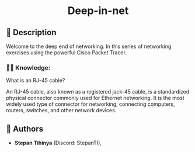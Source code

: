 <div align=center>

<h1>Deep-in-net</h1>

</div>

## 📄 Description

Welcome to the deep end of networking. In this series of networking exercises using the powerful Cisco Packet Tracer.

### 🧑‍💻 Knowledge:
What is an RJ-45 cable?

An RJ-45 cable, also known as a registered jack-45 cable, is a standardized physical connector commonly used for Ethernet networking. It is the most widely used type of connector for networking, connecting computers, routers, switches, and other network devices.

## 🤝 Authors

- **Stepan Tihinya** (Discord: StepanTI), 
